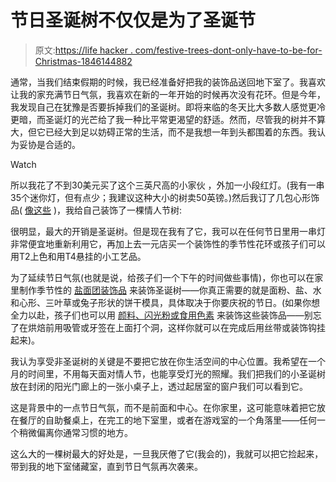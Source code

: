 # 节日圣诞树不仅仅是为了圣诞节

> 原文:[https://life hacker . com/festive-trees-dont-only-have-to-be-for-Christmas-1846144882](https://lifehacker.com/festive-trees-dont-only-have-to-be-for-christmas-1846144882)

通常，当我们结束假期的时候，我已经准备好把我的装饰品送回地下室了。我喜欢让我的家充满节日气氛，我喜欢在新的一年开始的时候再次没有花环。但是今年，我发现自己在犹豫是否要拆掉我们的圣诞树。即将来临的冬天比大多数人感觉更冷更暗，而圣诞灯的光芒给了我一种比平常更渴望的舒适。然而，尽管我的树并不算大，但它已经大到足以妨碍正常的生活，而不是我想一年到头都围着的东西。我认为妥协是合适的。

Watch

所以我花了不到30美元买了这个三英尺高的小家伙 ，外加一小段红灯。(我有一串35个迷你灯，但有点少；我建议这种大小的树卖50英镑。)然后我订了几包心形饰品( [像这些](https://www.walmart.com/ip/6PCS-Heart-Christmas-Pendant-Balls-Christmas-Tree-Decoration-XMAS-Party-Ornaments-Home-Wedding-Decorations/409262095) )，我给自己装饰了一棵情人节树:

很明显，最大的开销是圣诞树。但是现在我有了它，我可以在任何节日里用一串灯非常便宜地重新利用它，再加上去一元店买一个装饰性的季节性花环或孩子们可以用T2上色和用T4悬挂的小工艺品。

为了延续节日气氛(也就是说，给孩子们一个下午的时间做些事情)，你也可以在家里制作季节性的 [盐面团装饰品](https://www.yummytoddlerfood.com/activities/the-best-salt-dough-ornaments/) 来装饰圣诞树——你真正需要的就是面粉、盐、水和心形、三叶草或兔子形状的饼干模具，具体取决于你要庆祝的节日。(如果你想全力以赴，孩子们也可以用 [颜料、闪光粉或食用色素](https://www.freutcake.com/art-design/diy-art-design/how-to-make-salt-dough-ornaments/) 来装饰这些装饰品——别忘了在烘焙前用吸管或牙签在上面打个洞，这样你就可以在完成后用丝带或装饰钩挂起来)。

我认为享受非圣诞树的关键是不要把它放在你生活空间的中心位置。我希望在一个月的时间里，不用每天面对情人节，也能享受灯光的照耀。我们把我们的小圣诞树放在封闭的阳光门廊上的一张小桌子上，透过起居室的窗户我们可以看到它。

这是背景中的一点节日气氛，而不是前面和中心。在你家里，这可能意味着把它放在餐厅的自助餐桌上，在完工的地下室里，或者在游戏室的一个角落里——任何一个稍微偏离你通常习惯的地方。

这么大的一棵树最大的好处是，一旦我厌倦了它(我会的)，我就可以把它捡起来，带到我的地下室储藏室，直到节日气氛再次袭来。